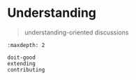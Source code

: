 # Understanding

> understanding-oriented discussions

```{toctree}
:maxdepth: 2

doit-good
extending
contributing
```
